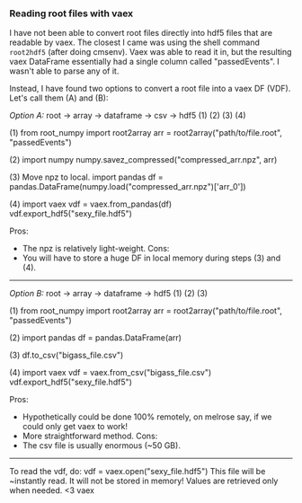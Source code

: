 ### Reading root files with vaex
I have not been able to convert root files directly into 
hdf5 files that are readable by vaex. 
The closest I came was using the shell command `root2hdf5`
(after doing cmsenv). Vaex was able to read it in, but the
resulting vaex DataFrame essentially had a single column 
called "passedEvents". I wasn't able to parse any of it.

Instead, I have found two options to convert a root file
into a vaex DF (VDF). Let's call them (A) and (B):

*Option A:*
root -> array -> dataframe -> csv -> hdf5
     (1)      (2)          (3)    (4)

(1) from root_numpy import root2array
    arr = root2array("path/to/file.root", "passedEvents")

(2) import numpy
    numpy.savez_compressed("compressed_arr.npz", arr)

(3) Move npz to local. 
    import pandas
    df = pandas.DataFrame(numpy.load("compressed_arr.npz")['arr_0'])

(4) import vaex
    vdf = vaex.from_pandas(df)
    vdf.export_hdf5("sexy_file.hdf5")

Pros: 
  - The npz is relatively light-weight. 
Cons: 
  - You will have to store a huge DF in local 
    memory during steps (3) and (4).
----------

*Option B:*
root -> array -> dataframe -> hdf5
     (1)      (2)          (3)

(1) from root_numpy import root2array
    arr = root2array("path/to/file.root", "passedEvents")

(2) import pandas 
    df = pandas.DataFrame(arr)

(3) df.to_csv("bigass_file.csv")

(4) import vaex
    vdf = vaex.from_csv("bigass_file.csv")
    vdf.export_hdf5("sexy_file.hdf5")

Pros: 
  - Hypothetically could be done 100% remotely, 
    on melrose say, if we could only get vaex to work!
  - More straightforward method. 
Cons: 
  - The csv file is usually enormous (~50 GB).
----------
To read the vdf, do: 
    vdf = vaex.open("sexy_file.hdf5")
This file will be ~instantly read.
It will not be stored in memory!
Values are retrieved only when needed.
<3 vaex
